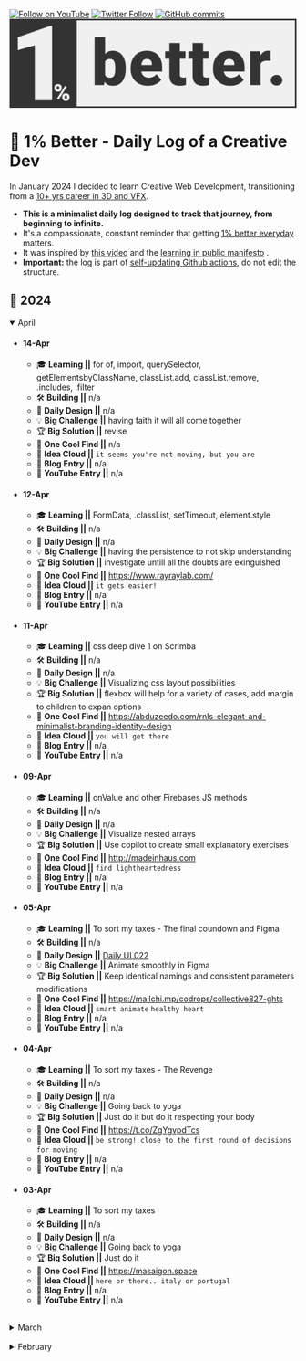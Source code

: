 [![Follow on YouTube](https://img.shields.io/badge/-Follow%20on%20YouTube-red?logo=YouTube&logoColor=white&style=flat)](https://www.youtube.com/digitalclay)
[![Twitter Follow](https://img.shields.io/twitter/follow/3DRudy.svg?style=social)](https://twitter.com/3DRudy)
[![GitHub commits](https://img.shields.io/github/commit-activity/m/RuDeeVelops/creativedev-log.svg)](https://github.com/RuDeeVelops/creativedev-log/commits/main)
<a href="#-1-better---daily-log-of-a-creative-dev">
<img src="https://github.com/RuDeeVelops/creativedev-log/blob/main/media/images/better_rodolfoFanti.svg" alt="1% Better Banner - Rodolfo Fanti">
</a>

# 🚀 1% Better - Daily Log of a Creative Dev

In January 2024 I decided to learn Creative Web Development, transitioning from a [10+ yrs career in 3D and VFX](https://www.imdb.com/name/nm10480418/).<br>

- **This is a minimalist daily log designed to track that journey, from beginning to infinite.** <br>
- It's a compassionate, constant reminder that getting [1% better everyday](https://jamesclear.com/continuous-improvement) matters.
- It was inspired by [this video](https://youtu.be/YKkJwBzBYSk?si=WukU4o1ESfslJhUw) and the [learning in public manifesto](https://www.swyx.io/learn-in-public) .
- **Important:** the log is part of [self-updating Github actions](https://github.com/RuDeeVelops/RuDeeVelops/blob/main/.github/workflows/dynamic_logEntry.yml), do not edit the structure.

## 📅 2024

 <details open><summary>April</summary>

- #### 14-Apr

  - 🎓 **Learning ||** for of, import, querySelector, getElementsbyClassName, classList.add, classList.remove, .includes, .filter
  - 🛠️ **Building ||** n/a
  - 🎨 **Daily Design ||** n/a
  - 💡 **Big Challenge ||** having faith it will all come together
  - 🏆 **Big Solution ||** revise
  - 🌟 **One Cool Find ||** n/a
  - 💭 **Idea Cloud ||** `it seems you're not moving, but you are`
  - 📝 **Blog Entry ||** n/a
  - 🎥 **YouTube Entry ||** n/a

- #### 12-Apr

  - 🎓 **Learning ||** FormData, .classList, setTimeout, element.style
  - 🛠️ **Building ||** n/a
  - 🎨 **Daily Design ||** n/a
  - 💡 **Big Challenge ||** having the persistence to not skip understanding
  - 🏆 **Big Solution ||** investigate untill all the doubts are exinguished
  - 🌟 **One Cool Find ||** https://www.rayraylab.com/
  - 💭 **Idea Cloud ||** `it gets easier!`
  - 📝 **Blog Entry ||** n/a
  - 🎥 **YouTube Entry ||** n/a

- #### 11-Apr

  - 🎓 **Learning ||** css deep dive 1 on Scrimba
  - 🛠️ **Building ||** n/a
  - 🎨 **Daily Design ||** n/a
  - 💡 **Big Challenge ||** Visualizing css layout possibilities
  - 🏆 **Big Solution ||** flexbox will help for a variety of cases, add margin to children to expan options
  - 🌟 **One Cool Find ||** https://abduzeedo.com/rnls-elegant-and-minimalist-branding-identity-design
  - 💭 **Idea Cloud ||** `you will get there`
  - 📝 **Blog Entry ||** n/a
  - 🎥 **YouTube Entry ||** n/a

- #### 09-Apr

  - 🎓 **Learning ||** onValue and other Firebases JS methods
  - 🛠️ **Building ||** n/a
  - 🎨 **Daily Design ||** n/a
  - 💡 **Big Challenge ||** Visualize nested arrays
  - 🏆 **Big Solution ||** Use copilot to create small explanatory exercises
  - 🌟 **One Cool Find ||** http://madeinhaus.com
  - 💭 **Idea Cloud ||** `find lightheartedness`
  - 📝 **Blog Entry ||** n/a
  - 🎥 **YouTube Entry ||** n/a

- #### 05-Apr

  - 🎓 **Learning ||** To sort my taxes - The final coundown and Figma
  - 🛠️ **Building ||** n/a
  - 🎨 **Daily Design ||** [Daily UI 022](https://dribbble.com/shots/23959651-DailyUI-22-Search-Figma)
  - 💡 **Big Challenge ||** Animate smoothly in Figma
  - 🏆 **Big Solution ||** Keep identical namings and consistent parameters modifications
  - 🌟 **One Cool Find ||** https://mailchi.mp/codrops/collective827-ghts
  - 💭 **Idea Cloud ||** `smart animate` `healthy heart`
  - 📝 **Blog Entry ||** n/a
  - 🎥 **YouTube Entry ||** n/a

- #### 04-Apr

  - 🎓 **Learning ||** To sort my taxes - The Revenge
  - 🛠️ **Building ||** n/a
  - 🎨 **Daily Design ||** n/a
  - 💡 **Big Challenge ||** Going back to yoga
  - 🏆 **Big Solution ||** Just do it but do it respecting your body
  - 🌟 **One Cool Find ||** https://t.co/ZgYgvpdTcs
  - 💭 **Idea Cloud ||** `be strong! close to the first round of decisions for moving`
  - 📝 **Blog Entry ||** n/a
  - 🎥 **YouTube Entry ||** n/a

- #### 03-Apr

  - 🎓 **Learning ||** To sort my taxes
  - 🛠️ **Building ||** n/a
  - 🎨 **Daily Design ||** n/a
  - 💡 **Big Challenge ||** Going back to yoga
  - 🏆 **Big Solution ||** Just do it
  - 🌟 **One Cool Find ||** https://masaigon.space
  - 💭 **Idea Cloud ||** `here or there.. italy or portugal`
  - 📝 **Blog Entry ||** n/a
  - 🎥 **YouTube Entry ||** n/a

</details>
<br/>
<details><summary>March</summary>

- #### 27-Mar

  - 🎓 **Learning ||** callback functions
  - 🛠️ **Building ||** n/a
  - 🎨 **Daily Design ||** [Daily UI 020](https://dribbble.com/shots/23904586-DailyUI-020-Location-Tracker)
  - 💡 **Big Challenge ||** Maintain the motivation during the storm
  - 🏆 **Big Solution ||** One Step at a time
  - 🌟 **One Cool Find ||**
  - 💭 **Idea Cloud ||** `Red or Apples... does it really matter?`
  - 📝 **Blog Entry ||** n/a
  - 🎥 **YouTube Entry ||** n/a

- #### 26-Mar

  - 🎓 **Learning ||** function parameters
  - 🛠️ **Building ||** n/a
  - 🎨 **Daily Design ||** [Daily UI 019](https://dribbble.com/shots/23899274-DailyUI-019-Leaderboards)
  - 💡 **Big Challenge ||** Keeping it up
  - 🏆 **Big Solution ||** Keep it up. You will make it soon
  - 🌟 **One Cool Find ||** https://dribbble.com/shots/23899274-DailyUI-019-Leaderboards
  - 💭 **Idea Cloud ||** `I will make it`
  - 📝 **Blog Entry ||** n/a
  - 🎥 **YouTube Entry ||** n/a

- #### 25-Mar

  - 🎓 **Learning ||** JSON parse and stringify and localStorage
  - 🛠️ **Building ||** n/a
  - 🎨 **Daily Design ||** [Daily UI 018](https://dribbble.com/shots/23892658-DailyUI-018-Chart-Figma)
  - 💡 **Big Challenge ||** The quickest sketch in Figma
  - 🏆 **Big Solution ||** duplicate stuff randomly and simmetrize it or flip it!
  - 🌟 **One Cool Find ||** My distant relative Laurie in the US
  - 💭 **Idea Cloud ||** `localStorage`
  - 📝 **Blog Entry ||** n/a
  - 🎥 **YouTube Entry ||** n/a

- #### 24-Mar

  - 🎓 **Learning ||** Absolutely nothing today, proud to say!
  - 🛠️ **Building ||** n/a
  - 🎨 **Daily Design ||** [Daily UI 017](https://dribbble.com/shots/23886698-DailyUI-017-Purchase-Receipt)
  - 💡 **Big Challenge ||** Can you be idle?
  - 🏆 **Big Solution ||** A day at the beach and a glass of red wine
  - 🌟 **One Cool Find ||** https://x.com/samdape/status/1771937537558200328?s=20
  - 💭 **Idea Cloud ||** `where`
  - 📝 **Blog Entry ||** n/a
  - 🎥 **YouTube Entry ||** n/a

- #### 23-Mar

  - 🎓 **Learning ||** Scrimba Frontend Path, Javascript and Figma!
  - 🛠️ **Building ||** n/a
  - 🎨 **Daily Design ||** [Daily UI 016](https://dribbble.com/shots/23882817-DailyUI-016-Pop-Up-overlay-Rive)
  - 💡 **Big Challenge ||** Don't get caught in discussion
  - 🏆 **Big Solution ||** Use love instead of hate
  - 🌟 **One Cool Find ||** https://minimalism.substack.com/p/crafting-a-digital-garden
  - 💭 **Idea Cloud ||** `step by step, don't look too far ahead but be confident you'll get there`
  - 📝 **Blog Entry ||** n/a
  - 🎥 **YouTube Entry ||** n/a

- #### 22-Mar

  - 🎓 **Learning ||** Scrimba Frontend Path, Javascript and Figma!
  - 🛠️ **Building ||** n/a
  - 🎨 **Daily Design ||** [Daily UI 015](https://dribbble.com/shots/23878809-DailyUI-015-On-Off-Button-Rive)
  - 💡 **Big Challenge ||** Figuring out template literals in JS
  - 🏆 **Big Solution ||** Just make simple examples
  - 🌟 **One Cool Find ||** [Minimalist by Carl Barenbrug](https://carlbarenbrug.com/)
  - 💭 **Idea Cloud ||** `Minimalism works!`
  - 📝 **Blog Entry ||** n/a
  - 🎥 **YouTube Entry ||** n/a

- #### 21-Mar

  - 🎓 **Learning ||** Scrimba Frontend Path, Javascript and Figma!
  - 🛠️ **Building ||** n/a
  - 🎨 **Daily Design ||** [Daily UI 014](https://dribbble.com/shots/23872145-DailyUI-14-100-Countdown-Figma)
  - 💡 **Big Challenge ||** Balancing dev and design
  - 🏆 **Big Solution ||** Dev till 6pm, design 1hr after
  - 🌟 **One Cool Find ||** https://labs.lusion.co/
  - 💭 **Idea Cloud ||** `Minimalist frequency works!`
  - 📝 **Blog Entry ||** n/a
  - 🎥 **YouTube Entry ||** n/a

- #### 20-Mar

  - 🎓 **Learning ||** Scrimba Frontend Path, Javascript and Figma!
  - 🛠️ **Building ||** n/a
  - 🎨 **Daily Design ||** [Daily UI 013](https://dribbble.com/shots/23864842-DailyUI-013-Direct-Message-Figma)
  - 💡 **Big Challenge ||** Struggling with balancing design and dev
  - 🏆 **Big Solution ||** You really prioritize one for now
  - 🌟 **One Cool Find ||** [Polyvagal Practices](https://www.amazon.com/Polyvagal-Practices-Anchoring-Self-Safety/dp/1324052279)
  - 💭 **Idea Cloud ||** `Minimalist frequency`
  - 📝 **Blog Entry ||** n/a
  - 🎥 **YouTube Entry ||** n/a

- #### 19-Mar

  - 🎓 **Learning ||** Scrimba Frontend Path, Javascript and Figma!
  - 🛠️ **Building ||** n/a
  - 🎨 **Daily Design ||** [Daily UI 012](https://dribbble.com/shots/23858016-DailyUI-012-Ecommerce)
  - 💡 **Big Challenge ||** Staying here
  - 🏆 **Big Solution ||** Yoga
  - 🌟 **One Cool Find ||** Official David Cross Show
  - 💭 **Idea Cloud ||** `Decide the priority n.1`
  - 📝 **Blog Entry ||** n/a
  - 🎥 **YouTube Entry ||** n/a

- #### 18-Mar

  - 🎓 **Learning ||** Scrimba Frontend Path, Javascript and Figma!
  - 🛠️ **Building ||** n/a
  - 🎨 **Daily Design ||** [Daily UI 011](https://dribbble.com/shots/23848618-DailyUI-011-Flash-Message)
  - 💡 **Big Challenge ||** Staying here
  - 🏆 **Big Solution ||** Yoga
  - 🌟 **One Cool Find ||** https://codepen.io/amit_sheen/full/WNWoXdx
  - 💭 **Idea Cloud ||** `Peace and happiness is your default, misery needs a motive`
  - 📝 **Blog Entry ||** n/a
  - 🎥 **YouTube Entry ||** n/a

- #### 17-Mar

  - 🎓 **Learning ||** Scrimba Frontend Path, Javascript and Figma!
  - 🛠️ **Building ||** n/a
  - 🎨 **Daily Design ||** [Daily UI 010](https://dribbble.com/shots/23843924-DailyUI-010-Share-Animation)
  - 💡 **Big Challenge ||** Figma cannot smart animate strokes
  - 🏆 **Big Solution ||** Use shape transformations
  - 🌟 **One Cool Find ||** [Downdog App for Yoga!](https://www.downdogapp.com/)
  - 💭 **Idea Cloud ||** `The mind works peacefully in a peaceful body`
  - 📝 **Blog Entry ||** n/a
  - 🎥 **YouTube Entry ||** n/a

- #### 16-Mar

  - 🎓 **Learning ||** Scrimba Frontend Path, Javascript and Figma!
  - 🛠️ **Building ||** n/a
  - 🎨 **Daily Design ||** [Daily UI 009](https://dribbble.com/shots/23840720-DailyUI-009-Music-Player-Figma)
  - 💡 **Big Challenge ||** Use colors but cleanly
  - 🏆 **Big Solution ||** Play with vibrancy and reuse palette as much as possible
  - 🌟 **One Cool Find ||** [GUI challenges](https://www.youtube.com/playlist?list=PLNYkxOF6rcIAaV1wwI9540OC_3XoIzMjQ)
  - 💭 **Idea Cloud ||** `Good to be empty and relaxed`
  - 📝 **Blog Entry ||** n/a
  - 🎥 **YouTube Entry ||** n/a

- #### 15-Mar

  - 🎓 **Learning ||** Scrimba Frontend Path, Javascript and Figma Animations
  - 🛠️ **Building ||** [Animated Toggle Mode in Figma, it's cool!](https://dribbble.com/shots/23835942-Animated-Dark-Mode-Figma)
  - 🎨 **Daily Design ||** [Daily UI 008](https://dribbble.com/shots/23835964-DailyUI-008-404)
  - 💡 **Big Challenge ||** Animate stuff in Figma
  - 🏆 **Big Solution ||** Let interpolation work by itself, fewer keys
  - 🌟 **One Cool Find ||** https://delights.flayks.com/
  - 💭 **Idea Cloud ||** `Figma can also be a superpower`
  - 📝 **Blog Entry ||** n/a
  - 🎥 **YouTube Entry ||** n/a

- #### 14-Mar

  - 🎓 **Learning ||** Scrimba Frontend Path, Javascript and Figma Neumorphic
  - 🛠️ **Building ||** N/A
  - 🎨 **Daily Design ||** [Daily UI 007](https://dribbble.com/shots/23829612-DailyUI-007-Settings-Figma)
  - 💡 **Big Challenge ||** Use shadows to fake 3D in Figma
  - 🏆 **Big Solution ||** Combine inner and drop
  - 🌟 **One Cool Find ||** n/a
  - 💭 **Idea Cloud ||** `Make today look like the day you'd love living everyday. `
  - 📝 **Blog Entry ||** n/a
  - 🎥 **YouTube Entry ||** n/a

- #### 13-Mar

  - 🎓 **Learning ||** Scrimba Frontend Path, Javascript
  - 🛠️ **Building ||** N/A
  - 🎨 **Daily Design ||** [Daily UI 006](https://dribbble.com/shots/23820444-DailyUI-006)
  - 💡 **Big Challenge ||** Remember to update the log!
  - 🏆 **Big Solution ||** update it the day after
  - 🌟 **One Cool Find ||** n/a
  - 💭 **Idea Cloud ||** `thoughts don't last`
  - 📝 **Blog Entry ||** n/a
  - 🎥 **YouTube Entry ||** n/a

- #### 12-Mar

  - 🎓 **Learning ||** Scrimba Frontend Path, Javascript
  - 🛠️ **Building ||** N/A
  - 🎨 **Daily Design ||** [Daily UI 005](https://dribbble.com/shots/23812275-Daily-UI-005)
  - 💡 **Big Challenge ||** Deal with not having infinite time n.2
  - 🏆 **Big Solution ||** use it well! focus n.2
  - 🌟 **One Cool Find ||** https://github.com/Fennec-hub/three-css-layout
  - 💭 **Idea Cloud ||** `let stuff go and smile`
  - 📝 **Blog Entry ||** n/a
  - 🎥 **YouTube Entry ||** n/a

- #### 11-Mar

  - 🎓 **Learning ||** Scrimba Frontend Path, Javascript
  - 🛠️ **Building ||** N/A
  - 🎨 **Daily Design ||** [Daily UI 004](https://dribbble.com/shots/23807243-DailyUI-004)
  - 💡 **Big Challenge ||** Deal with not having infinite time
  - 🏆 **Big Solution ||** use it well! focus
  - 🌟 **One Cool Find ||** https://godly.website/website/philosophical-foxes-702
  - 💭 **Idea Cloud ||** `let stuff go`
  - 📝 **Blog Entry ||** n/a
  - 🎥 **YouTube Entry ||** n/a

- #### 10-Mar

  - 🎓 **Learning ||** Scrimba Frontend Path, Javascript
  - 🛠️ **Building ||** N/A
  - 🎨 **Daily Design ||** [Daily UI 003](https://dribbble.com/shots/23800615-DailyUI-003)
  - 💡 **Big Challenge ||** Make something interest with type only
  - 🏆 **Big Solution ||** use center and font size
  - 🌟 **One Cool Find ||** [Quenting Hocde website](https://godly.website/website/quentin-hocde-736)
  - 💭 **Idea Cloud ||** `new vs old JS conventions`
  - 📝 **Blog Entry ||** n/a
  - 🎥 **YouTube Entry ||** n/a

- #### 09-Mar

  - 🎓 **Learning ||** Scrimba Frontend Path, Javascript
  - 🛠️ **Building ||** N/A
  - 🎨 **Daily Design ||** [DailyUI 002](https://dribbble.com/shots/23796590--DailyUI-002)
  - 💡 **Big Challenge ||** Working in the DailyUI routine within Scrimba
  - 🏆 **Big Solution ||** focus on clean and functional design
  - 🌟 **One Cool Find ||** [Figma Dev Tutorial from Envato](https://www.youtube.com/watch?v=L5p9iX8wKos)
  - 💭 **Idea Cloud ||** `Possibility keeps you fresh`
  - 📝 **Blog Entry ||** n/a
  - 🎥 **YouTube Entry ||** n/a

- #### 08-Mar

  - 🎓 **Learning ||** Scrimba Frontend Path, Javascript
  - 🛠️ **Building ||** N/A
  - 🎨 **Daily Design ||** [DailyUI 001](https://dribbble.com/shots/23791536--DailyUI-001)
  - 💡 **Big Challenge ||** Getting ready for a party right now
  - 🏆 **Big Solution ||** use brutalism to design quickly
  - 🌟 **One Cool Find ||** the #dailyUI challenge
  - 💭 **Idea Cloud ||** `learning JS is pure power`
  - 📝 **Blog Entry ||** n/a
  - 🎥 **YouTube Entry ||** n/a

- #### 07-Mar

  - 🎓 **Learning ||** Scrimba Frontend Path
  - 🛠️ **Building ||** N/A
  - 🎨 **Daily Design ||** [Vaporwave 1 CSS](https://dribbble.com/shots/23786021-Daily-CSS-Sketch-Vaporwave-1)
  - 💡 **Big Challenge ||** How to create a sense of depth in CSS
  - 🏆 **Big Solution ||** use `box-shadow` `inset`
  - 🌟 **One Cool Find ||** https://0xca0a.gumroad.com/l/B4N4N4S
  - 💭 **Idea Cloud ||** `curiosity is raw power`
  - 📝 **Blog Entry ||** n/a
  - 🎥 **YouTube Entry ||** n/a

</details>
<br/>
<details><summary>February</summary>

- #### 29-Feb

  - 🎓 **Learning ||** Github Actions and hacks
  - 🛠️ **Building ||** [this](https://x.com/3DRudy/status/1757100457065857474?s=20) and a gradient generator **top**
  - 🎨 **Daily Design ||** N/A
  - 💡 **Big Challenge ||** How to make collapsible buttons in github
  - 🏆 **Big Solution ||** use `svg`, `picture` and `detail`
  - 🌟 **One Cool Find ||** [Mymind.com](https://access.mymind.com/onboard)
  - 💭 **Idea Cloud ||** `rushing` `relaxing`
  - 📝 **Blog Entry ||** n/a
  - 🎥 **YouTube Entry ||** n/a

- #### 27-Feb

  - 🎓 **Learning ||** Github Actions
  - 🛠️ **Building ||** [this](https://x.com/3DRudy/status/1757100457065857474?s=20) and a gradient generator **top**
  - 🎨 **Daily Design ||** N/A
  - 💡 **Big Challenge ||** FinalBoss **serious**
  - 🏆 **Big Solution ||** test yayyyy
  - 🌟 **One Cool Find ||** [Mymind.com](https://access.mymind.com/onboard)
  - 💭 **Idea Cloud ||** `feel the power of learning`
  - 📝 **Blog Entry ||** n/a
  - 🎥 **YouTube Entry ||** n/a

- #### 21-Feb

  - 🎓 **Learning ||** CSS, Javascript and DOM
  - 🛠️ **Building ||** [this](https://x.com/3DRudy/status/1757100457065857474?s=20) and a gradient generator
  - 🎨 **Daily Design ||** Vaporwave3
  - 💡 **Big Challenge ||** distribute CSS elements evenly to top, bottom, middle
  - 🏆 **Big Solution ||** use flexbox
  - 🌟 **One Cool Find ||** [Mymind.com](https://access.mymind.com/onboard)
  - 💭 **Idea Cloud ||** `feel the power of learning`
  - 📝 **Blog Entry ||** n/a
  - 🎥 **YouTube Entry ||** n/a

- #### 20-Feb

  - 🎓 **Learning ||** Javascript and DOM
  - 🛠️ **Building ||** [this](https://x.com/3DRudy/status/1757100457065857474?s=20) and a gradient generator
  - 🎨 **Daily Design ||** [Simple CSS Buttons](https://codepen.io/3DRudy/pen/WNmWgjB)
  - 💡 **Big Challenge ||** figuring out default parameters in ES6
  - 🏆 **Big Solution ||** "translate" them into English, "speak them"
  - 🌟 **One Cool Find ||** [Carbon - Source Code "prettifier"](https://carbon.now.sh/)
  - 💭 **Idea Cloud ||** `JS starts to make 1% more sense` `really don't stop`
  - 📝 **Blog Entry ||** n/a
  - 🎥 **YouTube Entry ||** n/a

- #### 19-Feb

  - 🎓 **Learning ||** Javascript and DOM
  - 🛠️ **Building ||** [this](https://x.com/3DRudy/status/1757100457065857474?s=20) and a gradient generator
  - 🎨 **Daily Design ||** [Vaporwave2](https://dribbble.com/shots/23672949-Daily-Design-13-Vaporwave-2-Figma)
  - 💡 **Big Challenge ||** managing cluttered logic
  - 🏆 **Big Solution ||** put it out but then refactor it and clean it up
  - 🌟 **One Cool Find ||** [GSAP Jellyfish](https://codepen.io/ninecodes/full/eYXXGjP)
  - 💭 **Idea Cloud ||** `JS starts to make 1% more sense` `don't stop`
  - 📝 **Blog Entry ||** n/a
  - 🎥 **YouTube Entry ||** n/a

- #### 18-Feb

  - 🎓 **Learning ||** Javascript
  - 🛠️ **Building ||** [this](https://x.com/3DRudy/status/1757100457065857474?s=20) and a gradient generator
  - 🎨 **Daily Design ||** [Dark Shine](https://dribbble.com/shots/23665722-Daily-Design-12-Dark-Shine-Figma)
  - 💡 **Big Challenge ||** Converting HSL to HEX via Javascript
  - 🏆 **Big Solution ||** Use open source knowledge (jameslmilner.com/posts/converting-rgb-hex-hsl-colors/)
  - 🌟 **One Cool Find ||** https://www.jameslmilner.com/posts/converting-rgb-hex-hsl-colors/
  - 💭 **Idea Cloud ||** `JS starts to make some sense` `don't stop`
  - 📝 **Blog Entry ||** n/a
  - 🎥 **YouTube Entry ||** n/a

- #### 17-Feb

  - 🎓 **Learning ||** JS Dom Manipulation
  - 🛠️ **Building ||** [this](https://x.com/3DRudy/status/1757100457065857474?s=20)
  - 🎨 **Daily Design ||** [Dark Eclipse](https://dribbble.com/shots/23661515-Daily-Design-11-Dark-Eclipse)
  - 💡 **Big Challenge ||** Modern fluid responsive solution
  - 🏆 **Big Solution ||** Use CSS `clamp()` mixing `rem,vh/vw,px`
  - 🌟 **One Cool Find ||** [Generative SVG Grids](https://frontend.horse/articles/generative-grids/)
  - 💭 **Idea Cloud ||** `JS is hard` `don't stop`
  - 📝 **Blog Entry ||** n/a
  - 🎥 **YouTube Entry ||** n/a

- #### 16-Feb

  - 🎓 **Learning ||** JS Dom Manipulation
  - 🛠️ **Building ||** [this](https://x.com/3DRudy/status/1757100457065857474?s=20)
  - 🎨 **Daily Design ||** [Eclipse](https://dribbble.com/shots/23657187-Daily-Design-10-Eclipse)
  - 💡 **Big Challenge ||** Creating a color randomization logic in JS
  - 🏆 **Big Solution ||** Use HSL and keep some values constant while randomizing others
  - 🌟 **One Cool Find ||** [gitness.com](https://gitness.com/)
  - 💭 **Idea Cloud ||** `linear look` `js`
  - 📝 **Blog Entry ||** n/a
  - 🎥 **YouTube Entry ||** n/a

- #### 15-Feb

  - 🎓 **Learning ||** CSS animations and transitions
  - 🛠️ **Building ||** [this](https://x.com/3DRudy/status/1757100457065857474?s=20)
  - 🎨 **Daily Design ||** [Vaporwave1](https://dribbble.com/shots/23650281-Daily-Design-09-Vaporwave-1)
  - 💡 **Big Challenge ||** glow effects in figma
  - 🏆 **Big Solution ||** just "GLOW" with the flow (just try stuff)
  - 🌟 **One Cool Find ||** [linear look](https://frontend.horse/articles/the-linear-look/)
  - 💭 **Idea Cloud ||** `linear look`
  - 📝 **Blog Entry ||** n/a
  - 🎥 **YouTube Entry ||** n/a

- #### 14-Feb

  - 🎓 **Learning ||** CSS animations and transitions
  - 🛠️ **Building ||** [this](https://x.com/3DRudy/status/1757100457065857474?s=20)
  - 🎨 **Daily Design ||** [CSS Hover Blur Transition](https://github.com/RuDeeVelops/daily_CSS_hovers)
  - 💡 **Big Challenge ||** how to better stack CSS animations
  - 🏆 **Big Solution ||** cascading them in a single animation property
  - 🌟 **One Cool Find ||** [React LED Matrix](https://codepen.io/jh3y/pen/bGZQXYB)
  - 💭 **Idea Cloud ||** `CSS`
  - 📝 **Blog Entry ||** n/a
  - 🎥 **YouTube Entry ||** n/a

- #### 13-Feb

  - 🎓 **Learning ||** Figma
  - 🛠️ **Building ||** [this](https://x.com/3DRudy/status/1757100457065857474?s=20)
  - 🎨 **Daily Design ||** [Hard Boiled](https://dribbble.com/shots/23636219-Daily-Design-07-Hard-Boiled)
  - 💡 **Big Challenge ||** optimize my youtube workflow to avoid time wasting
  - 🏆 **Big Solution ||** voice-over 20%, 80% timelapse only
  - 🌟 **One Cool Find ||** [@zozuar Shader Art](https://x.com/zozuar/status/1757194474973769884?s=20)
  - 💭 **Idea Cloud ||** `Give back to community` `Learn In Public`
  - 📝 **Blog Entry ||** n/a
  - 🎥 **YouTube Entry ||** n/a

- #### 12-Feb

  - 🎓 **Learning ||** Figma, Rive JS Runtime
  - 🛠️ **Building ||** [this](https://x.com/3DRudy/status/1757100457065857474?s=20)
  - 🎨 **Daily Design ||** [Faint Idea](https://dribbble.com/shots/23628520-Daily-Design-06-Faint-Idea)
  - 💡 **Big Challenge ||** Responsive left/right margins
  - 🏆 **Big Solution ||** use `max-width:[percentage]vw` instead of `margin: [value]em [value]em`
  - 🌟 **One Cool Find ||** [Animated Border Gradient in CSS](https://codepen.io/shshaw/pen/QWoVdgd)
  - 💭 **Idea Cloud ||** `Learn in public` `Balance Showing / Doing`
  - 📝 **Blog Entry ||** n/a
  - 🎥 **YouTube Entry ||** n/a

- #### 11-Feb

  - 🎓 **Learning ||** Astro, Figma grids
  - 🛠️ **Building ||** [this](https://x.com/3DRudy/status/1756254507393077458?s=20)
  - 🎨 **Daily Design ||** [Difficult Palette](https://dribbble.com/shots/23621347-Daily-Design-05-Difficult-Palette)
  - 💡 **Big Challenge ||** Align 4 spheres in a particular layout
  - 🏆 **Big Solution ||** Draw reference lines inside each circle
  - 🌟 **One Cool Find ||** [Astro Crash Course in 60 minutes](https://www.youtube.com/watch?v=NniT0vKyn-E)
  - 💭 **Idea Cloud ||** `Astro` `Perfectionism paralysis VS just do something`
  - 📝 **Blog Entry ||** n/a
  - 🎥 **YouTube Entry ||** n/a

- #### 10-Feb

  - 🎓 **Learning ||** Rive JS/WASM Runtime
  - 🛠️ **Building ||** [this](https://x.com/3DRudy/status/1756254507393077458?s=20)
  - 🎨 **Daily Design ||** [Soft Glow](https://dribbble.com/shots/23615606-Daily-Design-04-Soft-Glow)
  - 💡 **Big Challenge ||** Pulling a single artboard in the Rive JS runtime among multiple ones
  - 🏆 **Big Solution ||** artboard: "artboardName",
  - 🌟 **One Cool Find ||** [Motion Design for the Web](https://www.youtube.com/watch?v=vqXLGX0szIQ)
  - 💭 **Idea Cloud ||** `give others what they need`
  - 📝 **Blog Entry ||** n/a
  - 🎥 **YouTube Entry ||** n/a

- #### 09-Feb

  - 🎓 **Learning ||** Rive, Figma, Rive JS/WASM Runtime
  - 🛠️ **Building ||** [this](https://x.com/3DRudy/status/1756101931720667232?s=20)
  - 🎨 **Daily Design ||** [Rothko Practice](https://dribbble.com/shots/23613844-Daily-Design-03-Rothko-Practice)
  - 💡 **Big Challenge ||** How to sync multiple state machines from nested artboards in rive
  - 🏆 **Big Solution ||** Exposing input to parent artboard gives you more variables to play with
  - 🌟 **One Cool Find ||** [World's Shortest Firma Course](https://youtu.be/1pW_sk-2y40?si=-qMFzeqxAOCtyZCg)
  - 💭 **Idea Cloud ||** `High VS Low Level coding`
  - 📝 **Blog Entry ||** n/a
  - 🎥 **YouTube Entry ||** n/a

- #### 08-Feb

  - 🎓 **Learning ||** Rive and motion design
  - 🛠️ **Building ||** An interactive 2D character animation and menu in Rive.
  - 🎨 **Daily Design ||** [Bento UI Sketch](https://dribbble.com/shots/23607027-Daily-Design-02-Bento-UI-Sketch)
  - 💡 **Big Challenge ||** Blending multiple timelines to have seamless transitions in Rive.
  - 🏆 **Big Solution ||** Play with Exit Time/Duration of transition. Key with blending in mind.
  - 🌟 **One Cool Find ||** [Chronicles by Basement Studio](https://chronicles.basement.studio/)
  - 💭 **Idea Cloud ||** `GSAP` `Framer VS Webflow` `Code VS Low Code`
  - 📝 **Blog Entry ||** n/a
  - 🎥 **YouTube Entry ||** n/a

- #### 07-Feb
  - 🎓 **Learning ||** Markdown, Rive and motion design
  - 🛠️ **Building ||** An interactive 2D character animation and menu in Rive.
  - 🎨 **Daily Design ||** [1% Better Banner](https://dribbble.com/shots/23603120-Daily-Design-01-1-better)
  - 💡 **Big Challenge ||** Creating visually enticing ideas in Github markdown.
  - 🏆 **Big Solution ||** Just keeping it simple and clean.
  - 🌟 **One Cool Find ||** [Markdown Cheatsheet](https://docs.github.com/en/get-started/writing-on-github)
  - 💭 **Idea Cloud ||** `K.I.S.S. rules` `TShaped Skills`
  - 📝 **Blog Entry ||** n/a
  - 🎥 **YouTube Entry ||** n/a

</details>
